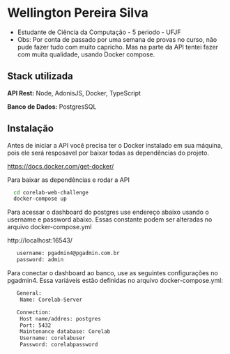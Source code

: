 # Wellington Pereira Silva

- Estudante de Ciência da Computação - 5 periodo - UFJF
- Obs: Por conta de passado por uma semana de provas no curso, não pude fazer tudo com muito capricho. Mas na parte da API tentei fazer com muita qualidade, usando Docker compose.

## Stack utilizada

**API Rest:** Node, AdonisJS, Docker, TypeScript

**Banco de Dados:** PostgresSQL

## Instalação

Antes de iniciar a API você precisa ter o Docker instalado em sua máquina, pois ele será resposavel por baixar todas as dependências do projeto.

https://docs.docker.com/get-docker/

Para baixar as dependências e rodar a API

```bash
  cd corelab-web-challenge
  docker-compose up
```

Para acessar o dashboard do postgres use endereço abaixo usando o username e password abaixo. Essas constante podem ser alteradas no arquivo docker-compose.yml

http://localhost:16543/

```bash
   username: pgadmin4@pgadmin.com.br
   password: admin
```

Para conectar o dashboard ao banco, use as seguintes configurações no pgadmin4. Essa variáveis estão definidas no arquivo docker-compose.yml:

```bash
   General:
    Name: Corelab-Server

   Connection:
    Host name/addres: postgres
    Port: 5432
    Maintenance database: Corelab
    Username: corelabuser
    Password: corelabpassword
```
